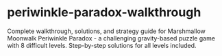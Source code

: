 # periwinkle-paradox-walkthrough
Complete walkthrough, solutions, and strategy guide for Marshmallow Moonwalk Periwinkle Paradox - a challenging gravity-based puzzle game with 8 difficult levels. Step-by-step solutions for all levels included.
